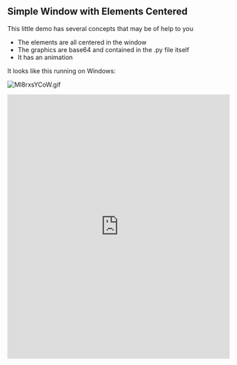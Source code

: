 ## Simple Window with Elements Centered

This little demo has several concepts that may be of help to you
* The elements are all centered in the window
* The graphics are base64 and contained in the .py file itself
* It has an animation


It looks like this running on Windows:

![Ml8rxsYCoW.gif](/api/files/6048fd2dde9388633dd7b7f7/ml-8-rxsycow.gif "Ml8rxsYCoW.gif")


<iframe src='https://trinket.io/embed/pygame/ee95a11842?start=result' width='100%' height='600' frameborder='0' marginwidth='0' marginheight='0' allowfullscreen></iframe>
